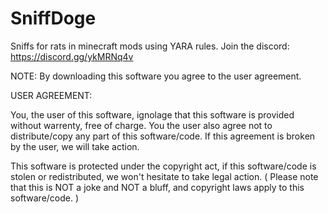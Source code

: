 # SniffDoge
Sniffs for rats in minecraft mods using YARA rules.
Join the discord: https://discord.gg/ykMRNq4v

NOTE: By downloading this software you agree to the user agreement.

USER AGREEMENT:

You, the user of this software, ignolage that this software is provided without warrenty, free of charge. You the user also agree not to distribute/copy any part of this software/code. If this agreement is broken by the user, we will take action.

This software is protected under the copyright act, if this software/code is stolen or redistributed, we won't hesitate to take legal action. ( Please note that this is NOT a joke and NOT a bluff, and copyright laws apply to this software/code. )
